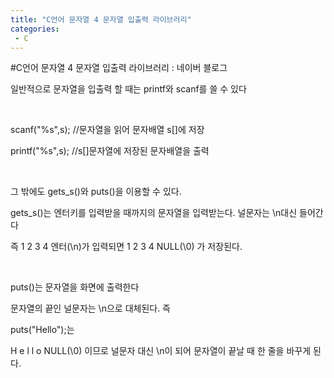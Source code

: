 ```yaml
---
title: "C언어 문자열 4 문자열 입출력 라이브러리"
categories:
 - C
---
```

#C언어 문자열 4 문자열 입출력 라이브러리 : 네이버 블로그







일반적으로 문자열을 입출력 할 때는 printf와 scanf를 쓸 수 있다

​

scanf("%s",s); //문자열을 읽어 문자배열 s[]에 저장

printf("%s",s); //s[]문자열에 저장된 문자배열을 출력

​

그 밖에도 gets\_s()와 puts()을 이용할 수 있다.

gets\_s()는 엔터키를 입력받을 때까지의 문자열을 입력받는다. 널문자는 \n대신 들어간다

즉 1 2 3 4 엔터(\n)가 입력되면 1 2 3 4 NULL(\0) 가 저장된다.

​

puts()는 문자열을 화면에 출력한다

문자열의 끝인 널문자는 \n으로 대체된다. 즉

puts("Hello");는 

H e l l o NULL(\0) 이므로 널문자 대신 \n이 되어 문자열이 끝날 때 한 줄을 바꾸게 된다.




 

